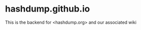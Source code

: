 hashdump.github.io
==================

This is the backend for <hashdump.org> and our associated wiki
